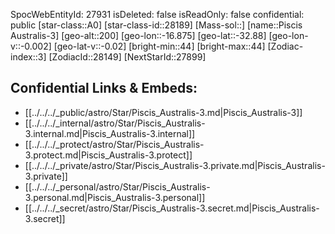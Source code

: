 ﻿---
location: [-32.88,-16.875,200]
type: Station
tags:
- astro/Star

---
SpocWebEntityId: 27931
isDeleted: false
isReadOnly: false
confidential: public
[star-class::A0]
[star-class-id::28189]
[Mass-sol::]
[name::Piscis Australis-3]
[geo-alt::200]
[geo-lon::-16.875]
[geo-lat::-32.88]
[geo-lon-v::-0.002]
[geo-lat-v::-0.02]
[bright-min::44]
[bright-max::44]
[Zodiac-index::3]
[ZodiacId::28149]
[NextStarId::27899]



## Confidential Links & Embeds: 
- [[../../../_public/astro/Star/Piscis_Australis-3.md|Piscis_Australis-3]] 
- [[../../../_internal/astro/Star/Piscis_Australis-3.internal.md|Piscis_Australis-3.internal]] 
- [[../../../_protect/astro/Star/Piscis_Australis-3.protect.md|Piscis_Australis-3.protect]] 
- [[../../../_private/astro/Star/Piscis_Australis-3.private.md|Piscis_Australis-3.private]] 
- [[../../../_personal/astro/Star/Piscis_Australis-3.personal.md|Piscis_Australis-3.personal]] 
- [[../../../_secret/astro/Star/Piscis_Australis-3.secret.md|Piscis_Australis-3.secret]] 
